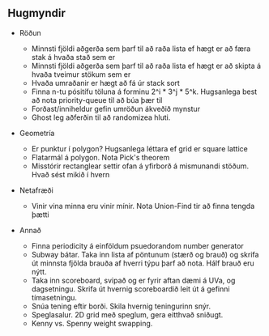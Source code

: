 Hugmyndir
---------

- Röðun
    - Minnsti fjöldi aðgerða sem þarf til að raða lista ef hægt er að færa stak á hvaða stað sem er
    - Minnsti fjöldi aðgerða sem þarf til að raða lista ef hægt er að skipta á hvaða tveimur stökum sem er
    - Hvaða umraðanir er hægt að fá úr stack sort
    - Finna n-tu pósitífu töluna á forminu 2^i * 3^j * 5^k. Hugsanlega best að nota priority-queue til að búa þær til
    - Forðast/inniheldur gefin umröðun ákveðið mynstur
    - Ghost leg aðferðin til að randomizea hluti.

- Geometría
    - Er punktur í polygon? Hugsanlega léttara ef grid er square lattice
    - Flatarmál á polygon. Nota Pick's theorem
    - Misstórir rectanglear settir ofan á yfirborð á mismunandi stöðum. Hvað sést mikið í hvern

- Netafræði
    - Vinir vina minna eru vinir mínir. Nota Union-Find tir að finna tengda þætti

- Annað
    - Finna periodicity á einföldum psuedorandom number generator
    - Subway bátar. Taka inn lista af pöntunum (stærð og brauð) og skrifa út minnsta fjölda brauða af hverri týpu þarf að nota. Hálf brauð eru nýtt.
    - Taka inn scoreboard, svipað og er fyrir aftan dæmi á UVa, og dagsetningu. Skrifa út hvernig scoreboardið leit út á gefinni tímasetningu.
    - Snúa tening eftir borði. Skila hvernig teningurinn snýr.
    - Speglasalur. 2D grid með speglum, gera eitthvað sniðugt.
    - Kenny vs. Spenny weight swapping.

